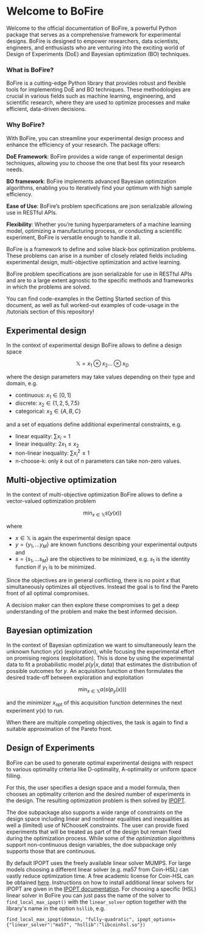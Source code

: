 # Welcome to BoFire

Welcome to the official documentation of BoFire, a powerful Python package that serves as a comprehensive framework for experimental designs. BoFire is designed to empower researchers, data scientists, engineers, and enthusiasts who are venturing into the exciting world of Design of Experiments (DoE) and Bayesian optimization (BO) techniques.

### What is BoFire?

BoFire is a cutting-edge Python library that provides robust and flexible tools for implementing DoE and BO techniques. These methodologies are crucial in various fields such as machine learning, engineering, and scientific research, where they are used to optimize processes and make efficient, data-driven decisions.

### Why BoFire?
With BoFire, you can streamline your experimental design process and enhance the efficiency of your research. The package offers:

**DoE Framework**: BoFire provides a wide range of experimental design techniques, allowing you to choose the one that best fits your research needs.

**BO framework**: BoFire implements advanced Bayesian optimization algorithms, enabling you to iteratively find your optimum with high sample efficiency.

**Ease of Use**: BoFire’s problem specifications are json serializable allowing use in RESTful APIs.

**Flexibility**: Whether you’re tuning hyperparameters of a machine learning model, optimizing a manufacturing process, or conducting a scientific experiment, BoFire is versatile enough to handle it all.


BoFire is a framework to define and solve black-box optimization problems. 
These problems can arise in a number of closely related fields including experimental design, multi-objective optimization and active learning.

BoFire problem specifications are json serializable for use in RESTful APIs and are to a large extent agnostic to the specific methods and frameworks in which the problems are solved.

You can find code-examples in the Getting Started section of this document, as well as full worked-out examples of code-usage in the /tutorials section of this repository!

## Experimental design

In the context of experimental design BoFire allows to define a design space

$$
\mathbb{X} = x_1 \otimes x_2 \ldots \otimes x_D
$$

where the design parameters may take values depending on their type and domain, e.g.

* continuous: $x_1 \in [0, 1]$
* discrete: $x_2 \in \{1, 2, 5, 7.5\}$
* categorical: $x_3 \in \{A, B, C\}$

and a set of equations define additional experimental constraints, e.g.

* linear equality: $\sum x_i = 1$
* linear inequality: $2 x_1 \leq x_2$
* non-linear inequality: $\sum x_i^2 \leq 1$
* n-choose-k: only $k$ out of $n$ parameters can take non-zero values.

## Multi-objective optimization

In the context of multi-objective optimization BoFire allows to define a vector-valued optimization problem

$$
\min_{x \in \mathbb{X}} s(y(x))
$$

where

* $x \in \mathbb{X}$ is again the experimental design space
* $y = \{y_1, \ldots y_M\}$ are known functions describing your experimental outputs and
* $s = \{s_1, \ldots s_M\}$ are the objectives to be minimized, e.g. $s_1$ is the identity function if $y_1$ is to be minimized.

Since the objectives are in general conflicting, there is no point $x$ that simultaneously optimizes all objectives.
Instead the goal is to find the Pareto front of all optimal compromises.

A decision maker can then explore these compromises to get a deep understanding of the problem and make the best informed decision.

## Bayesian optimization

In the context of Bayesian optimization we want to simultaneously learn the unknown function $y(x)$ (exploration), while focusing the experimental effort on promising regions (exploitation).
This is done by using the experimental data to fit a probabilistic model $p(y|x, {data})$ that estimates the distribution of possible outcomes for $y$.
An acquisition function $a$ then formulates the desired trade-off between exploration and exploitation

$$
\min_{x \in \mathbb{X}} a(s(p_y(x)))
$$

and the minimizer $x_\mathrm{opt}$ of this acquisition function determines the next experiment $y(x)$ to run.

When there are multiple competing objectives, the task is again to find a suitable approximation of the Pareto front.

## Design of Experiments

BoFire can be used to generate optimal experimental designs with respect to various optimality criteria like D-optimality, A-optimality or uniform space filling.

For this, the user specifies a design space and a model formula, then chooses an optimality criterion and the desired number of experiments in the design. The resulting optimization problem is then solved by [IPOPT](https://coin-or.github.io/Ipopt/).

The doe subpackage also supports a wide range of constraints on the design space including linear and nonlinear equalities and inequalities as well a (limited) use of NChooseK constraints. The user can provide fixed experiments that will be treated as part of the design but remain fixed during the optimization process. While some of the *optimization* algorithms support non-continuous design variables, the doe subpackage only supports those that are continuous.

By default IPOPT uses the freely available linear solver MUMPS. For large models choosing a different linear solver (e.g. ma57 from Coin-HSL) can vastly reduce optimization time. A free academic license for Coin-HSL can be obtained [here](https://licences.stfc.ac.uk/product/coin-hsl). Instructions on how to install additional linear solvers for IPOPT are given in the [IPOPT documentation](https://coin-or.github.io/Ipopt/INSTALL.html#DOWNLOAD_HSL). For choosing a specific (HSL) linear solver in BoFire you can just pass the name of the solver to `find_local_max_ipopt()` with the `linear_solver` option together with the library's name in the option `hsllib`, e.g.
```
find_local_max_ipopt(domain, "fully-quadratic", ipopt_options={"linear_solver":"ma57", "hsllib":"libcoinhsl.so"})
```
